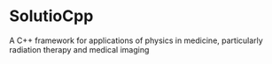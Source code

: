 # SolutioCpp
A C++ framework for applications of physics in medicine, particularly radiation therapy and medical imaging
